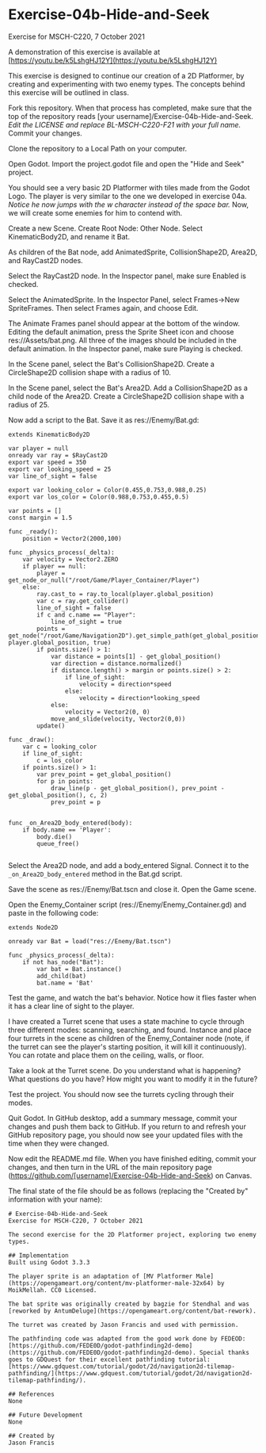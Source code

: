 # Exercise-04b-Hide-and-Seek
Exercise for MSCH-C220, 7 October 2021

A demonstration of this exercise is available at [https://youtu.be/k5LshgHJ12Y](https://youtu.be/k5LshgHJ12Y)

This exercise is designed to continue our creation of a 2D Platformer, by creating and experimenting with two enemy types. The concepts behind this exercise will be outlined in class.

Fork this repository. When that process has completed, make sure that the top of the repository reads [your username]/Exercise-04b-Hide-and-Seek. *Edit the LICENSE and replace BL-MSCH-C220-F21 with your full name.* Commit your changes.

Clone the repository to a Local Path on your computer.

Open Godot. Import the project.godot file and open the "Hide and Seek" project.

You should see a very basic 2D Platformer with tiles made from the Godot Logo. The player is very similar to the one we developed in exercise 04a. *Notice he now jumps with the w character instead of the space bar.* Now, we will create some enemies for him to contend with.

Create a new Scene. Create Root Node: Other Node. Select KinematicBody2D, and rename it Bat.

As children of the Bat node, add AnimatedSprite, CollisionShape2D, Area2D, and RayCast2D nodes.

Select the RayCast2D node. In the Inspector panel, make sure Enabled is checked.

Select the AnimatedSprite. In the Inspector Panel, select Frames->New SpriteFrames. Then select Frames again, and choose Edit.

The Animate Frames panel should appear at the bottom of the window. Editing the default animation, press the Sprite Sheet icon and choose res://Assets/bat.png. All three of the images should be included in the default animation. In the Inspector panel, make sure Playing is checked.

In the Scene panel, select the Bat's CollisionShape2D. Create a CircleShape2D collision shape with a radius of 10.

In the Scene panel, select the Bat's Area2D. Add a CollisionShape2D as a child node of the Area2D. Create a CircleShape2D collision shape with a radius of 25.

Now add a script to the Bat. Save it as res://Enemy/Bat.gd:

```
extends KinematicBody2D

var player = null
onready var ray = $RayCast2D
export var speed = 350
export var looking_speed = 25
var line_of_sight = false

export var looking_color = Color(0.455,0.753,0.988,0.25)
export var los_color = Color(0.988,0.753,0.455,0.5)

var points = []
const margin = 1.5

func _ready():
	position = Vector2(2000,100)

func _physics_process(_delta):
	var velocity = Vector2.ZERO
	if player == null:
		player = get_node_or_null("/root/Game/Player_Container/Player")
	else:
		ray.cast_to = ray.to_local(player.global_position)
		var c = ray.get_collider()
		line_of_sight = false
		if c and c.name == "Player":
			line_of_sight = true
		points = get_node("/root/Game/Navigation2D").get_simple_path(get_global_position(), player.global_position, true)
		if points.size() > 1:
			var distance = points[1] - get_global_position()
			var direction = distance.normalized()
			if distance.length() > margin or points.size() > 2:
				if line_of_sight:
					velocity = direction*speed
				else:
					velocity = direction*looking_speed
			else:
				velocity = Vector2(0, 0)
			move_and_slide(velocity, Vector2(0,0))
		update()

func _draw():
	var c = looking_color
	if line_of_sight:
		c = los_color
	if points.size() > 1:
		var prev_point = get_global_position()
		for p in points:
			draw_line(p - get_global_position(), prev_point - get_global_position(), c, 2)
			prev_point = p


func _on_Area2D_body_entered(body):
	if body.name == 'Player':
		body.die()
		queue_free()


```

Select the Area2D node, and add a body_entered Signal. Connect it to the `_on_Area2D_body_entered` method in the Bat.gd script.

Save the scene as res://Enemy/Bat.tscn and close it. Open the Game scene.

Open the Enemy_Container script (res://Enemy/Enemy_Container.gd) and paste in the following code:
```
extends Node2D

onready var Bat = load("res://Enemy/Bat.tscn")

func _physics_process(_delta):
	if not has_node("Bat"):
		var bat = Bat.instance()
		add_child(bat)
		bat.name = 'Bat'

```

Test the game, and watch the bat's behavior. Notice how it flies faster when it has a clear line of sight to the player.

I have created a Turret scene that uses a state machine to cycle through three different modes: scanning, searching, and found. Instance and place four turrets in the scene as children of the Enemy_Container node (note, if the turret can see the player's starting position, it will kill it continuously). You can rotate and place them on the ceiling, walls, or floor.

Take a look at the Turret scene. Do you understand what is happening? What questions do you have? How might you want to modify it in the future?

Test the project. You should now see the turrets cycling through their modes.

Quit Godot. In GitHub desktop, add a summary message, commit your changes and push them back to GitHub. If you return to and refresh your GitHub repository page, you should now see your updated files with the time when they were changed.

Now edit the README.md file. When you have finished editing, commit your changes, and then turn in the URL of the main repository page (https://github.com/[username]/Exercise-04b-Hide-and-Seek) on Canvas.

The final state of the file should be as follows (replacing the "Created by" information with your name):
```
# Exercise-04b-Hide-and-Seek
Exercise for MSCH-C220, 7 October 2021

The second exercise for the 2D Platformer project, exploring two enemy types.

## Implementation
Built using Godot 3.3.3

The player sprite is an adaptation of [MV Platformer Male](https://opengameart.org/content/mv-platformer-male-32x64) by MoikMellah. CC0 Licensed.

The bat sprite was originally created by bagzie for Stendhal and was [reworked by AntumDeluge](https://opengameart.org/content/bat-rework). 

The turret was created by Jason Francis and used with permission.

The pathfinding code was adapted from the good work done by FEDEOD: [https://github.com/FEDE0D/godot-pathfinding2d-demo](https://github.com/FEDE0D/godot-pathfinding2d-demo). Special thanks goes to GDQuest for their excellent pathfinding tutorial: [https://www.gdquest.com/tutorial/godot/2d/navigation2d-tilemap-pathfinding/](https://www.gdquest.com/tutorial/godot/2d/navigation2d-tilemap-pathfinding/).

## References
None

## Future Development
None

## Created by 
Jason Francis
```
